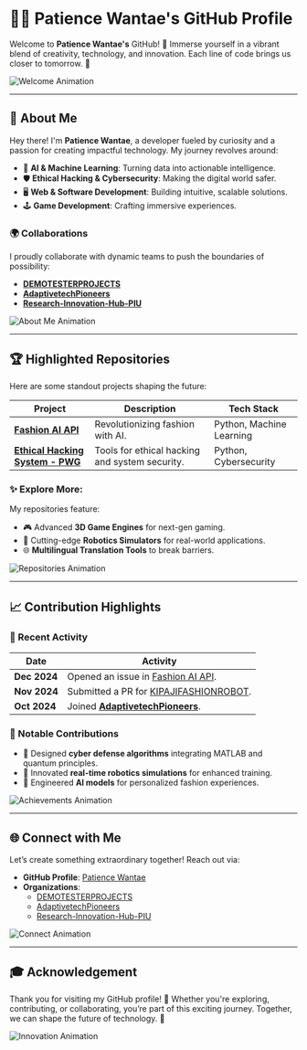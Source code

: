 # 👩‍💻 Patience Wantae's GitHub Profile

Welcome to **Patience Wantae's** GitHub! 🌌 Immerse yourself in a vibrant blend of creativity, technology, and innovation. Each line of code brings us closer to tomorrow. 🌟

![Welcome Animation](https://media.giphy.com/media/3oEjI6SIIHBdRxXI40/giphy.gif)

---

## 🌟 About Me

Hey there! I'm **Patience Wantae**, a developer fueled by curiosity and a passion for creating impactful technology. My journey revolves around:

- 🤖 **AI & Machine Learning**: Turning data into actionable intelligence.  
- 🛡️ **Ethical Hacking & Cybersecurity**: Making the digital world safer.  
- 🖥️ **Web & Software Development**: Building intuitive, scalable solutions.  
- 🕹️ **Game Development**: Crafting immersive experiences.

### 🌍 Collaborations
I proudly collaborate with dynamic teams to push the boundaries of possibility:

- **[DEMOTESTERPROJECTS](https://github.com/DEMOTESTERPROJECTS)**  
- **[AdaptivetechPioneers](https://github.com/AdaptivetechPioneers)**  
- **[Research-Innovation-Hub-PIU](https://github.com/Research-Innovation-Hub-PIU)**

![About Me Animation](https://media.giphy.com/media/13HgwGsXF0aiGY/giphy.gif)

---

## 🏆 Highlighted Repositories

Here are some standout projects shaping the future:

| **Project** | **Description** | **Tech Stack** |
|-------------|-----------------|----------------|
| [**Fashion AI API**](https://github.com/Patiencewantae123/fashion_ai_api) | Revolutionizing fashion with AI. | Python, Machine Learning |
| [**Ethical Hacking System - PWG**](https://github.com/Patiencewantae123/Ethicalhackingsystem-PWG) | Tools for ethical hacking and system security. | Python, Cybersecurity |

### ✨ Explore More:

My repositories feature:

- 🎮 Advanced **3D Game Engines** for next-gen gaming.  
- 🚀 Cutting-edge **Robotics Simulators** for real-world applications.  
- 🌐 **Multilingual Translation Tools** to break barriers.

![Repositories Animation](https://media.giphy.com/media/f9k1tV7HyORcngKF8v/giphy.gif)

---

## 📈 Contribution Highlights

### 🎯 Recent Activity

| **Date** | **Activity** |
|----------|--------------|
| **Dec 2024** | Opened an issue in [Fashion AI API](https://github.com/Patiencewantae123/fashion_ai_api). |
| **Nov 2024** | Submitted a PR for [KIPAJIFASHIONROBOT](https://github.com/Research-Innovation-Hub-PIU/KIPAJIFASHIONROBOT). |
| **Oct 2024** | Joined **[AdaptivetechPioneers](https://github.com/AdaptivetechPioneers)**. |

### 🌟 Notable Contributions

- 🚨 Designed **cyber defense algorithms** integrating MATLAB and quantum principles.
- 🤝 Innovated **real-time robotics simulations** for enhanced training.
- 🌈 Engineered **AI models** for personalized fashion experiences.

![Achievements Animation](https://media.giphy.com/media/dxn6fRlTIShoeBr69N/giphy.gif)

---

## 🌐 Connect with Me

Let’s create something extraordinary together! Reach out via:

- **GitHub Profile**: [Patience Wantae](https://github.com/Patiencewantae123)  
- **Organizations**:
  - [DEMOTESTERPROJECTS](https://github.com/DEMOTESTERPROJECTS)  
  - [AdaptivetechPioneers](https://github.com/AdaptivetechPioneers)  
  - [Research-Innovation-Hub-PIU](https://github.com/Research-Innovation-Hub-PIU)

![Connect Animation](https://media.giphy.com/media/3og0IPxMM0erATueRW/giphy.gif)

---

## 🎓 Acknowledgement

Thank you for visiting my GitHub profile! 🌟 Whether you're exploring, contributing, or collaborating, you’re part of this exciting journey. Together, we can shape the future of technology. 🚀

![Innovation Animation](https://media.giphy.com/media/l0HlymA8Zf9bOijQk/giphy.gif)
